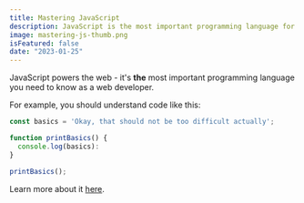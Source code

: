 ```yaml
---
title: Mastering JavaScript
description: JavaScript is the most important programming language for web development. You probably don't know it well enough!
image: mastering-js-thumb.png
isFeatured: false
date: "2023-01-25"
---
```


JavaScript powers the web - it's **the** most important programming language you need to know as a web developer.

For example, you should understand code like this:

```js
const basics = 'Okay, that should not be too difficult actually';

function printBasics() {
  console.log(basics):
}

printBasics();
```

Learn more about it [here](https://academind.com).
